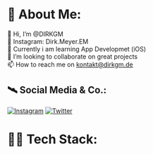 # 🚀 About Me:

👋 Hi, I’m @DIRKGM <br>
👋 Instagram: Dirk.Meyer.EM <br>
🌱 Currently i am learning App Developmet (iOS)<br>
💞️ I’m looking to collaborate on great projects<br>
📫 How to reach me on kontakt@dirkgm.de<br>

## 🛰️ Social Media & Co.:
[![Instagram](https://img.shields.io/badge/Instagram-%23E4405F.svg?logo=Instagram&logoColor=white)]([https://instagram.com/joeel56](https://www.instagram.com/dirk.meyer.em/)) [![Twitter](https://img.shields.io/badge/Twitter-%231DA1F2.svg?logo=Twitter&logoColor=white)]([https://twitter.com/joeel56](https://twitter.com/dirkmeyerem))

# 👨‍💻 Tech Stack:



<!---
DIRKGM/DIRKGM is a ✨ special ✨ repository because its `README.md` (this file) appears on your GitHub profile.
You can click the Preview link to take a look at your changes.
--->
